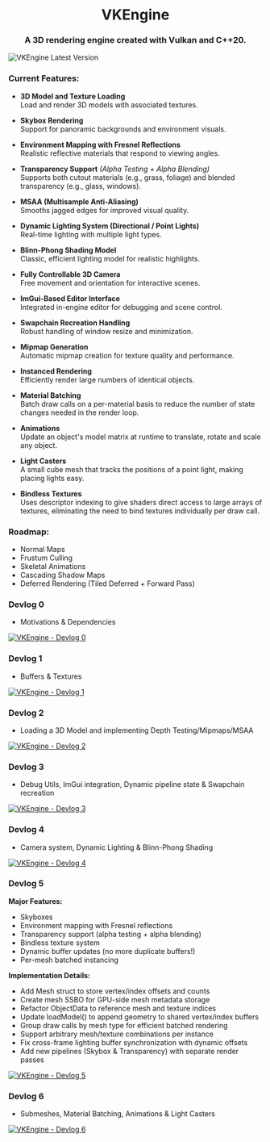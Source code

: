 <h1 align="center">VKEngine</h1>
<h3 align="center">A 3D rendering engine created with Vulkan and C++20.</h3>

![VKEngine Latest Version](https://i.ibb.co/VshfqQg/VKEngine-Episode6-Cover.jpg)

### Current Features:

- **3D Model and Texture Loading**  
  Load and render 3D models with associated textures.

- **Skybox Rendering**  
  Support for panoramic backgrounds and environment visuals.

- **Environment Mapping with Fresnel Reflections**  
  Realistic reflective materials that respond to viewing angles.

- **Transparency Support** *(Alpha Testing + Alpha Blending)*  
  Supports both cutout materials (e.g., grass, foliage) and blended transparency (e.g., glass, windows).

- **MSAA (Multisample Anti-Aliasing)**  
  Smooths jagged edges for improved visual quality.

- **Dynamic Lighting System (Directional / Point Lights)**  
  Real-time lighting with multiple light types.

- **Blinn-Phong Shading Model**  
  Classic, efficient lighting model for realistic highlights.

- **Fully Controllable 3D Camera**  
  Free movement and orientation for interactive scenes.

- **ImGui-Based Editor Interface**  
  Integrated in-engine editor for debugging and scene control.

- **Swapchain Recreation Handling**  
  Robust handling of window resize and minimization.

- **Mipmap Generation**  
  Automatic mipmap creation for texture quality and performance.

- **Instanced Rendering**  
  Efficiently render large numbers of identical objects.

- **Material Batching**  
  Batch draw calls on a per-material basis to reduce the number of state changes needed in the render loop.

- **Animations**  
  Update an object's model matrix at runtime to translate, rotate and scale any object. 

- **Light Casters**  
  A small cube mesh that tracks the positions of a point light, making placing lights easy.

- **Bindless Textures**  
  Uses descriptor indexing to give shaders direct access to large arrays of textures, eliminating the need to bind textures individually per draw call.

### Roadmap:	

- Normal Maps
- Frustum Culling
- Skeletal Animations
- Cascading Shadow Maps
- Deferred Rendering (Tiled Deferred + Forward Pass)

### Devlog 0
- Motivations & Dependencies

[![VKEngine - Devlog 0](https://img.youtube.com/vi/qB6mkcmTGvY/0.jpg)](https://www.youtube.com/watch?v=qB6mkcmTGvY)

### Devlog 1
- Buffers & Textures

[![VKEngine - Devlog 1](https://img.youtube.com/vi/XylJVviVezg/0.jpg)](https://www.youtube.com/watch?v=XylJVviVezg)

### Devlog 2
- Loading a 3D Model and implementing Depth Testing/Mipmaps/MSAA

[![VKEngine - Devlog 2](https://img.youtube.com/vi/BNghrnk86vo/0.jpg)](https://www.youtube.com/watch?v=BNghrnk86vo)

### Devlog 3
- Debug Utils, ImGui integration, Dynamic pipeline state & Swapchain recreation

[![VKEngine - Devlog 3](https://img.youtube.com/vi/0DAru1Xl0Jc/0.jpg)](https://www.youtube.com/watch?v=0DAru1Xl0Jc)

### Devlog 4
- Camera system, Dynamic Lighting & Blinn-Phong Shading

[![VKEngine - Devlog 4](https://img.youtube.com/vi/oiAcDZiqOqE/0.jpg)](https://www.youtube.com/watch?v=oiAcDZiqOqE)

### Devlog 5

**Major Features:**
- Skyboxes
- Environment mapping with Fresnel reflections
- Transparency support (alpha testing + alpha blending)
- Bindless texture system
- Dynamic buffer updates (no more duplicate buffers!)
- Per-mesh batched instancing

**Implementation Details:**
- Add Mesh struct to store vertex/index offsets and counts
- Create mesh SSBO for GPU-side mesh metadata storage
- Refactor ObjectData to reference mesh and texture indices
- Update loadModel() to append geometry to shared vertex/index buffers
- Group draw calls by mesh type for efficient batched rendering
- Support arbitrary mesh/texture combinations per instance
- Fix cross-frame lighting buffer synchronization with dynamic offsets
- Add new pipelines (Skybox & Transparency) with separate render passes

[![VKEngine - Devlog 5](https://img.youtube.com/vi/82CNc7eAjmw/0.jpg)](https://www.youtube.com/watch?v=82CNc7eAjmw)


### Devlog 6
- Submeshes, Material Batching, Animations & Light Casters

[![VKEngine - Devlog 6](https://img.youtube.com/vi/sx5lNJ4Cczo/0.jpg)](https://www.youtube.com/watch?v=sx5lNJ4Cczo)
